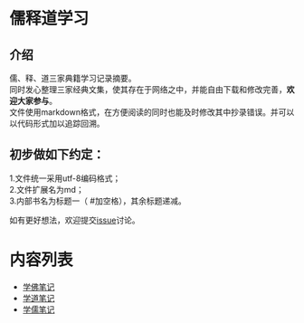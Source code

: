 # 儒释道学习

## 介绍
儒、释、道三家典籍学习记录摘要。  
同时发心整理三家经典文集，使其存在于网络之中，并能自由下载和修改完善，**欢迎大家参与**。  
文件使用markdown格式，在方便阅读的同时也能及时修改其中抄录错误。并可以以代码形式加以追踪回溯。  
## 初步做如下约定：  
1.文件统一采用utf-8编码格式；  
2.文件扩展名为md；  
3.内部书名为标题一（ \#加空格），其余标题递减。  

如有更好想法，欢迎提交[issue](issues)讨论。
# 内容列表
* [学佛笔记](学佛笔记.md)
* [学道笔记](学道笔记.md)
* [学儒笔记](学儒笔记.md)